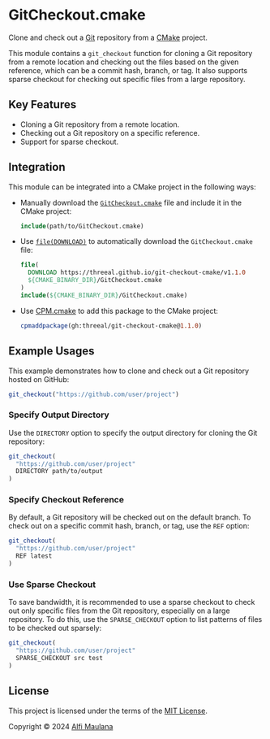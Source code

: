 # GitCheckout.cmake

Clone and check out a [Git](https://git-scm.com/) repository from a [CMake](https://cmake.org/) project.

This module contains a `git_checkout` function for cloning a Git repository from a remote location and checking out the files based on the given reference, which can be a commit hash, branch, or tag.
It also supports sparse checkout for checking out specific files from a large repository.

## Key Features

- Cloning a Git repository from a remote location.
- Checking out a Git repository on a specific reference.
- Support for sparse checkout.

## Integration

This module can be integrated into a CMake project in the following ways:

- Manually download the [`GitCheckout.cmake`](./cmake/GitCheckout.cmake) file and include it in the CMake project:
  ```cmake
  include(path/to/GitCheckout.cmake)
  ```
- Use [`file(DOWNLOAD)`](https://cmake.org/cmake/help/latest/command/file.html#download) to automatically download the `GitCheckout.cmake` file:
  ```cmake
  file(
    DOWNLOAD https://threeal.github.io/git-checkout-cmake/v1.1.0
    ${CMAKE_BINARY_DIR}/GitCheckout.cmake
  )
  include(${CMAKE_BINARY_DIR}/GitCheckout.cmake)
  ```
- Use [CPM.cmake](https://github.com/cpm-cmake/CPM.cmake) to add this package to the CMake project:
  ```cmake
  cpmaddpackage(gh:threeal/git-checkout-cmake@1.1.0)
  ```

## Example Usages

This example demonstrates how to clone and check out a Git repository hosted on GitHub:

```cmake
git_checkout("https://github.com/user/project")
```

### Specify Output Directory

Use the `DIRECTORY` option to specify the output directory for cloning the Git repository:

```cmake
git_checkout(
  "https://github.com/user/project"
  DIRECTORY path/to/output
)
```

### Specify Checkout Reference

By default, a Git repository will be checked out on the default branch. To check out on a specific commit hash, branch, or tag, use the `REF` option:

```cmake
git_checkout(
  "https://github.com/user/project"
  REF latest
)
```

### Use Sparse Checkout

To save bandwidth, it is recommended to use a sparse checkout to check out only specific files from the Git repository, especially on a large repository.
To do this, use the `SPARSE_CHECKOUT` option to list patterns of files to be checked out sparsely:

```cmake
git_checkout(
  "https://github.com/user/project"
  SPARSE_CHECKOUT src test
)
```

## License

This project is licensed under the terms of the [MIT License](./LICENSE).

Copyright © 2024 [Alfi Maulana](https://github.com/threeal)
